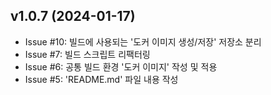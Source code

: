 ## v1.0.7 (2024-01-17)

- Issue #10: 빌드에 사용되는 '도커 이미지 생성/저장' 저장소 분리
- Issue #7: 빌드 스크립트 리팩터링
- Issue #6: 공통 빌드 환경 '도커 이미지' 작성 및 적용
- Issue #5: 'README.md' 파일 내용 작성
